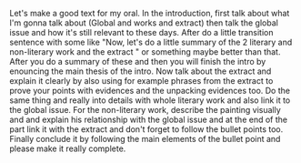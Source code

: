
Let's make a good text for my oral. In the introduction, first talk about what I'm gonna talk about (Global and works and extract) then talk the global issue and how it's still relevant to these days. After do a little transition sentence with some like "Now, let's do a little summary of the 2 literary and non-literary work and the extract " or something maybe better than that. After you do a summary of these and then you will finish the intro by enouncing the main thesis of the intro. Now talk about the extract and explain it clearly by also using for example phrases from the extract to prove your points with evidences and the unpacking evidences too. Do the same thing and really into details with whole literary work and also link it to the global issue. For the non-literary work, describe the painting visually and and explain his relationship with the global issue and at the end of the part link it with the extract and don't forget to follow the bullet points too. Finally conclude it by following the main elements of the bullet point and please make it really complete. 